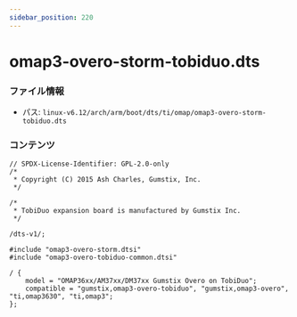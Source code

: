 ```yaml
---
sidebar_position: 220
---
```

# omap3-overo-storm-tobiduo.dts

### ファイル情報

- パス: `linux-v6.12/arch/arm/boot/dts/ti/omap/omap3-overo-storm-tobiduo.dts`

### コンテンツ

```dts
// SPDX-License-Identifier: GPL-2.0-only
/*
 * Copyright (C) 2015 Ash Charles, Gumstix, Inc.
 */

/*
 * TobiDuo expansion board is manufactured by Gumstix Inc.
 */

/dts-v1/;

#include "omap3-overo-storm.dtsi"
#include "omap3-overo-tobiduo-common.dtsi"

/ {
	model = "OMAP36xx/AM37xx/DM37xx Gumstix Overo on TobiDuo";
	compatible = "gumstix,omap3-overo-tobiduo", "gumstix,omap3-overo", "ti,omap3630", "ti,omap3";
};

```
